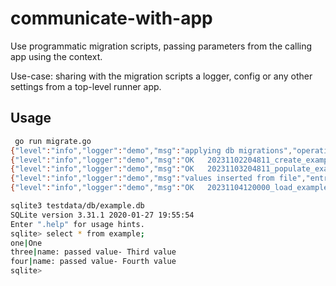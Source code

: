 # communicate-with-app

Use programmatic migration scripts, passing parameters from the calling app using the context.

Use-case: sharing with the migration scripts a logger, config or any other settings from a top-level runner app.

## Usage

```sh
 go run migrate.go
{"level":"info","logger":"demo","msg":"applying db migrations","operation":"migratedb"}
{"level":"info","logger":"demo","msg":"OK   20231102204811_create_example.sql (2.68ms)","operation":"migratedb"}
{"level":"info","logger":"demo","msg":"OK   20231103204811_populate_example.sql (2.65ms)","operation":"migratedb"}
{"level":"info","logger":"demo","msg":"values inserted from file","entries":2}
{"level":"info","logger":"demo","msg":"OK   20231104120000_load_example.go (2.74ms)","operation":"migratedb"}
```

```sh
sqlite3 testdata/db/example.db 
SQLite version 3.31.1 2020-01-27 19:55:54
Enter ".help" for usage hints.
sqlite> select * from example;
one|One
three|name: passed value- Third value
four|name: passed value- Fourth value
sqlite> 
```
